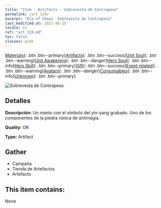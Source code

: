 ```yaml
---
title: "Item - Artifacts - Sobrevesta de Contrapeso"
permalink: /art_119/
excerpt: "Era of Chaos  Sobrevesta de Contrapeso"
last_modified_at: 2021-06-15
locale: es
ref: "art_119.md"
toc: false
classes: wide
---
```

 [Materials](/ItemsES/){: .btn .btn--primary}[Artifacts](/ItemsES/Artifacts/){: .btn .btn--success}[Unit Soul](/ItemsES/UnitSoul/){: .btn .btn--warning}[Unit Awakening](/ItemsES/UnitAwakening/){: .btn .btn--danger}[Hero Soul](/ItemsES/HeroSoul/){: .btn .btn--info}[Hero Skill](/ItemsES/HeroSkill/){: .btn .btn--primary}[Gift](/ItemsES/Gift/){: .btn .btn--success}[Event related](/ItemsES/Events/){: .btn .btn--warning}[Avatars](/ItemsES/Avatars/){: .btn .btn--danger}[Consumables](/ItemsES/Consumables/){: .btn .btn--info}[Unknown](/ItemsES/Unknown/){: .btn .btn--primary}

 ![Sobrevesta de Contrapeso](/images/t/artifact_40232.png)

## Detalles
 **Descripción:** Un manto con el símbolo del yin-yang grabado. Uno de los componentes de la piedra rúnica de antimagia.

 **Quality:** <span style="color: #0000CD">OK</span>

 **Type:** Artifact

## Gather

*    Campaña 
*    Tienda de Artefactos 
*    Artefacto 

## This item contains:

  None


